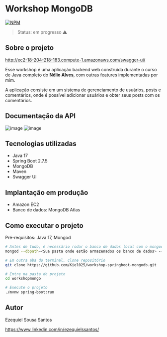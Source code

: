 # Workshop MongoDB
[![NPM](https://img.shields.io/npm/l/react)](https://github.com/Kiel025/workshop-springboot-mongodb/blob/main/LICENCE)

>Status: em progresso ⚠️

## Sobre o projeto

http://ec2-18-204-218-183.compute-1.amazonaws.com/swagger-ui/

Esse workshop é uma aplicação backend web construída durante o curso de Java completo do **Nélio Alves**, com outras features implementadas por mim.

A aplicação consiste em um sistema de gerenciamento de usuários, posts e comentários, onde é possível adicionar usuários e obter seus posts com os comentários.

## Documentação da API

![image](https://user-images.githubusercontent.com/51238981/205514168-340da970-58d7-4539-ac03-06bfbc8fcf97.png)
![image](https://user-images.githubusercontent.com/51238981/205514216-2a246a9a-c3c4-4150-9144-71357285f845.png)

## Tecnologias utilizadas

- Java 17
- Spring Boot 2.7.5
- MongoDB
- Maven
- Swagger UI

## Implantação em produção

- Amazon EC2
- Banco de dados: MongoDB Atlas

## Como executar o projeto

Pré-requisitos: Java 17, Mongod


```bash
# Antes de tudo, é necessário rodar o banco de dados local com o mongod
mongod --dbpath=<Sua pasta onde estão armazenados os banco de dados> --port 27017 | jq

# Em outra aba do terminal, clone repositório
git clone https://github.com/Kiel025/workshop-springboot-mongodb.git

# Entre na pasta do projeto
cd workshopmongo

# Execute o projeto
./mvnw spring-boot:run
```


## Autor

Ezequiel Sousa Santos

https://www.linkedin.com/in/ezequielssantos/

